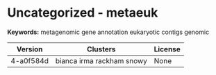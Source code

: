 # Uncategorized - metaeuk



**Keywords:** metagenomic gene annotation eukaryotic contigs genomic



| Version | Clusters | License |
| ------- | -------- | ------- |
| 4-a0f584d | bianca irma rackham snowy | None |
